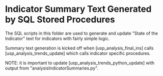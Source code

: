 # Indicator Summary Text Generated by SQL Stored Procedures

The SQL scripts in this folder are used to generate and update "State of the Indicator" text for indicators with fairly simple logic.

Summary text generation is kicked off when [usp_analysis_final_ins] calls [usp_analysis_trends_update] which calls indicator specific procedures.

NOTE: it is important to update [usp_analysis_trends_python_update] with output from "analysisIndicatorSummaries.py".
